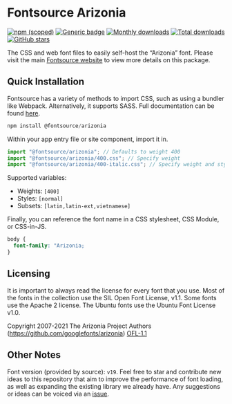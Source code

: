 # Fontsource Arizonia

[![npm (scoped)](https://img.shields.io/npm/v/@fontsource/arizonia?color=brightgreen)](https://www.npmjs.com/package/@fontsource/arizonia) [![Generic badge](https://img.shields.io/badge/fontsource-passing-brightgreen)](https://github.com/fontsource/fontsource) [![Monthly downloads](https://badgen.net/npm/dm/@fontsource/arizonia)](https://github.com/fontsource/fontsource) [![Total downloads](https://badgen.net/npm/dt/@fontsource/arizonia)](https://github.com/fontsource/fontsource) [![GitHub stars](https://img.shields.io/github/stars/fontsource/fontsource.svg?style=social&label=Star)](https://github.com/fontsource/fontsource/stargazers)

The CSS and web font files to easily self-host the “Arizonia” font. Please visit the main [Fontsource website](https://fontsource.org/fonts/arizonia) to view more details on this package.

## Quick Installation

Fontsource has a variety of methods to import CSS, such as using a bundler like Webpack. Alternatively, it supports SASS. Full documentation can be found [here](https://fontsource.org/docs/introduction).

```javascript
npm install @fontsource/arizonia
```

Within your app entry file or site component, import it in.

```javascript
import "@fontsource/arizonia"; // Defaults to weight 400
import "@fontsource/arizonia/400.css"; // Specify weight
import "@fontsource/arizonia/400-italic.css"; // Specify weight and style

```

Supported variables:
- Weights: `[400]`
- Styles: `[normal]`
- Subsets: `[latin,latin-ext,vietnamese]`

Finally, you can reference the font name in a CSS stylesheet, CSS Module, or CSS-in-JS.

```css
body {
  font-family: "Arizonia;
}
```

## Licensing
It is important to always read the license for every font that you use.
Most of the fonts in the collection use the SIL Open Font License, v1.1. Some fonts use the Apache 2 license. The Ubuntu fonts use the Ubuntu Font License v1.0.

Copyright 2007-2021 The Arizonia Project Authors (https://github.com/googlefonts/arizonia)
[OFL-1.1](http://scripts.sil.org/OFL)

## Other Notes
Font version (provided by source): `v19`.
Feel free to star and contribute new ideas to this repository that aim to improve the performance of font loading, as well as expanding the existing library we already have. Any suggestions or ideas can be voiced via an [issue](https://github.com/fontsource/fontsource/issues).